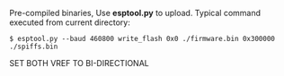 Pre-compiled binaries,
Use **esptool.py** to upload.
Typical command executed from current directory:<br>

    $ esptool.py --baud 460800 write_flash 0x0 ./firmware.bin 0x300000 ./spiffs.bin

SET BOTH VREF TO BI-DIRECTIONAL